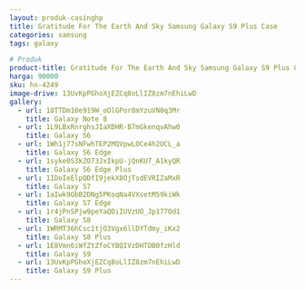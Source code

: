 ```yaml
---
layout: produk-casinghp
title: Gratitude For The Earth And Sky Samsung Galaxy S9 Plus Case
categories: samsung
tags: galaxy

# Produk
product-title: Gratitude For The Earth And Sky Samsung Galaxy S9 Plus Case
harga: 90000
sku: hn-4249
image-drive: 13UvKpPGhoXjEZCq8oLlIZ8zm7nEhiLwD
gallery:
  - url: 18TTDm10e919W_oOlGPor8mYzuVN0q3Mr
    title: Galaxy Note 8
  - url: 1L9LBxRnrghsJIaXDHR-B7mGkenqvAhw0
    title: Galaxy S6
  - url: 1Wh1j77sNFwhTEP2MQVpwLOCe4h2UCL_a
    title: Galaxy S6 Edge
  - url: 1syke0S3kZO73JxIkpU-jQnKU7_A1kyQR
    title: Galaxy S6 Edge Plus
  - url: 1IDoIeElpQDfI9jekX8OjTsdEVRIZaMxR
    title: Galaxy S7
  - url: 1aIwk9GbB2DNg5PKoqNa4VXsetM59kiWk
    title: Galaxy S7 Edge
  - url: 1r4jPnSPjw9peYaQDiIUVzUO_Jp177Od1
    title: Galaxy S8
  - url: 1WRMT36hCsc1tjO3Vgx6llDYTdmy_iKx2
    title: Galaxy S8 Plus
  - url: 1E8Vmn6iWfZtZfoCYBQIVzDHTDB0fzHld
    title: Galaxy S9
  - url: 13UvKpPGhoXjEZCq8oLlIZ8zm7nEhiLwD
    title: Galaxy S9 Plus
---
```

